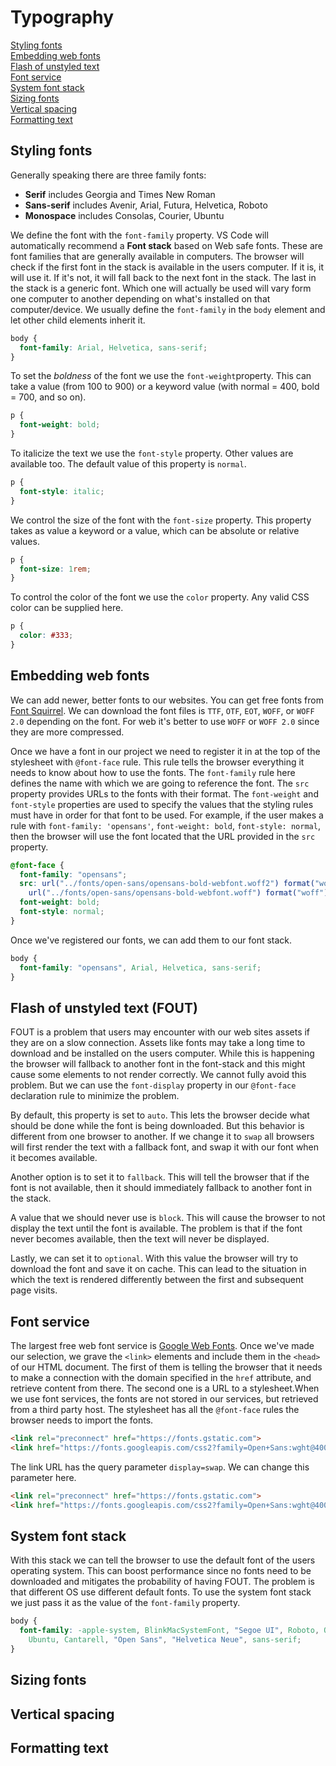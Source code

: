 # Typography

[Styling fonts](#styling-fonts)  
[Embedding web fonts](#embedding-web-fonts)  
[Flash of unstyled text](#flash-of-unstyled-text)  
[Font service](#font-services)  
[System font stack](#system-font-stack)  
[Sizing fonts](#sizing-fonts)  
[Vertical spacing](#vertical-spacing)  
[Formatting text](#formatting-text)  

## Styling fonts

Generally speaking there are three family fonts:

- **Serif** includes Georgia and Times New Roman
- **Sans-serif** includes Avenir, Arial, Futura, Helvetica, Roboto
- **Monospace** includes Consolas, Courier, Ubuntu

We define the font with the `font-family` property. VS Code will automatically recommend a **Font stack** based on Web safe fonts. These are font families that are generally available in computers. The browser will check if the first font in the stack is available in the users computer. If it is, it will use it. If it's not, it will fall back to the next font in the stack. The last in the stack is a generic font. Which one will actually be used will vary form one computer to another depending on what's installed on that computer/device. We usually define the `font-family` in the `body` element and let other child elements inherit it.

```css
body {
  font-family: Arial, Helvetica, sans-serif;
}
```

To set the *boldness* of the font we use the `font-weight`property. This can take a value (from 100 to 900) or a keyword value (with normal = 400, bold = 700, and so on).

```css
p {
  font-weight: bold;
}
```

To italicize the text we use the `font-style` property. Other values are available too. The default value of this property is `normal`.

```css
p {
  font-style: italic;
}
```

We control the size of the font with the `font-size` property. This property takes as value a keyword or a value, which can be absolute or relative values.

```css
p {
  font-size: 1rem;
}
```

To control the color of the font we use the `color` property. Any valid CSS color can be supplied here.

```css
p {
  color: #333;
}
```

## Embedding web fonts

We can add newer, better fonts to our websites. You can get free fonts from [Font Squirrel](https://www.fontsquirrel.com/). We can download the font files is `TTF`, `OTF`, `EOT`, `WOFF`, or `WOFF 2.0` depending on the font. For web it's better to use `WOFF` or `WOFF 2.0` since they are more compressed.

Once we have a font in our project we need to register it in at the top of the stylesheet with `@font-face` rule. This rule tells the browser everything it needs to know about how to use the fonts. The `font-family` rule here defines the name with which we are going to reference the font. The `src` property provides URLs to the fonts with their format. The `font-weight` and `font-style` properties are used to specify the values that the styling rules must have in order for that font to be used. For example, if the user makes a rule with `font-family: 'opensans'`, `font-weight: bold`, `font-style: normal`, then the browser will use the font located that the URL provided in the `src` property.

```css
@font-face {
  font-family: "opensans";
  src: url("../fonts/open-sans/opensans-bold-webfont.woff2") format("woff2"),
    url("../fonts/open-sans/opensans-bold-webfont.woff") format("woff");
  font-weight: bold;
  font-style: normal;
}
```

Once we've registered our fonts, we can add them to our font stack.

```css
body {
  font-family: "opensans", Arial, Helvetica, sans-serif;
}
```

## Flash of unstyled text (FOUT)

FOUT is a problem that users may encounter with our web sites assets if they are on a slow connection. Assets like fonts may take a long time to download and be installed on the users computer. While this is happening the browser will fallback to another font in the font-stack and this might cause some elements to not render correctly. We cannot fully avoid this problem. But we can use the `font-display` property in our `@font-face` declaration rule to minimize the problem.

By default, this property is set to `auto`. This lets the browser decide what should be done while the font is being downloaded. But this behavior is different from one browser to another. If we change it to `swap` all browsers will first render the text with a fallback font, and swap it with our font when it becomes available.

Another option is to set it to `fallback`. This will tell the browser that if the font is not available, then it should immediately fallback to another font in the stack.

A value that we should never use is `block`. This will cause the browser to not display the text until the font is available. The problem is that if the font never becomes available, then the text will never be displayed.

Lastly, we can set it to `optional`. With this value the browser will try to download the font and save it on cache. This can lead to the situation in which the text is rendered differently between the first and subsequent page visits.

## Font service

The largest free web font service is [Google Web Fonts](https://fonts.google.com/). Once we've made our selection, we grave the `<link>` elements and include them in the `<head>` of our HTML document. The first of them is telling the browser that it needs to make a connection with the domain specified in the `href` attribute, and retrieve content from there. The second one is a URL to a stylesheet.When we use font services, the fonts are not stored in our services, but retrieved from a third party host. The stylesheet has all the `@font-face` rules the browser needs to import the fonts.

```html
<link rel="preconnect" href="https://fonts.gstatic.com">
<link href="https://fonts.googleapis.com/css2?family=Open+Sans:wght@400;700&family=Roboto:wght@700&display=swap" rel="stylesheet">
```

The link URL has the query parameter `display=swap`. We can change this parameter here.

```html
<link rel="preconnect" href="https://fonts.gstatic.com">
<link href="https://fonts.googleapis.com/css2?family=Open+Sans:wght@400;700&family=Roboto:wght@700&display=optional" rel="stylesheet">
```

## System font stack

With this stack we can tell the browser to use the default font of the users operating system. This can boost performance since no fonts need to be downloaded and mitigates the probability of having FOUT. The problem is that different OS use different default fonts. To use the system font stack we just pass it as the value of the `font-family` property.

```css
body {
  font-family: -apple-system, BlinkMacSystemFont, "Segoe UI", Roboto, Oxygen,
    Ubuntu, Cantarell, "Open Sans", "Helvetica Neue", sans-serif;
}
```

## Sizing fonts

## Vertical spacing

## Formatting text
